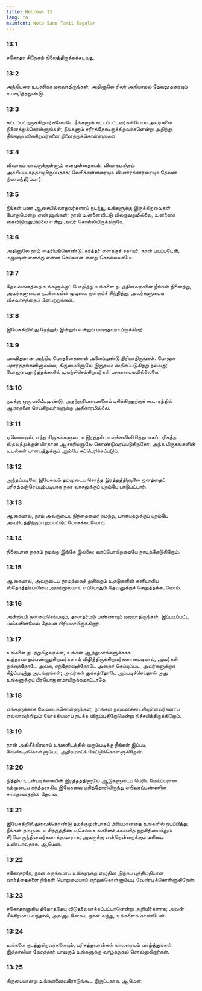 ```yaml
---
title: Hebrews 13
lang: ta
mainfont: Noto Sans Tamil Regular
---
```


###  13:1

சகோதர சிநேகம் நிலைத்திருக்கக்கடவது.

###  13:2

அந்நியரை உபசரிக்க மறவாதிருங்கள்; அதினாலே சிலர் அறியாமல் தேவதூதரையும் உபசரித்ததுண்டு.

###  13:3

கட்டப்பட்டிருக்கிறவர்களோடே நீங்களும் கட்டப்பட்டவர்கள்போல அவர்களை நினைத்துக்கொள்ளுங்கள்; நீங்களும் சரீரத்தோடிருக்கிறவர்களென்று அறிந்து, தீங்கனுபவிக்கிறவர்களை நினைத்துக்கொள்ளுங்கள்.

###  13:4

விவாகம் யாவருக்குள்ளும் கனமுள்ளதாயும், விவாகமஞ்சம் அசுசிப்படாததாயுமிருப்பதாக; வேசிக்கள்ளரையும் விபசாரக்காரரையும் தேவன் நியாயந்தீர்ப்பார்.

###  13:5

நீங்கள் பண ஆசையில்லாதவர்களாய் நடந்து, உங்களுக்கு இருக்கிறவைகள் போதுமென்று எண்ணுங்கள்; நான் உன்னைவிட்டு விலகுவதுமில்லை, உன்னைக் கைவிடுவதுமில்லை என்று அவர் சொல்லியிருக்கிறாரே.

###  13:6

அதினாலே நாம் தைரியங்கொண்டு: கர்த்தர் எனக்குச் சகாயர், நான் பயப்படேன், மனுஷன் எனக்கு என்ன செய்வான் என்று சொல்லலாமே.

###  13:7

தேவவசனத்தை உங்களுக்குப் போதித்து உங்களை நடத்தினவர்களை நீங்கள் நினைத்து, அவர்களுடைய நடக்கையின் முடிவை நன்றாய்ச் சிந்தித்து, அவர்களுடைய விசுவாசத்தைப் பின்பற்றுங்கள்.

###  13:8

இயேசுகிறிஸ்து நேற்றும் இன்றும் என்றும் மாறாதவராயிருக்கிறார்.

###  13:9

பலவிதமான அந்நிய போதனைகளால் அலைப்புண்டு திரியாதிருங்கள். போஜன பதார்த்தங்களினாலல்ல, கிருபையினாலே இருதயம் ஸ்திரப்படுகிறது நல்லது; போஜனபதார்த்தங்களில் முயற்சிசெய்கிறவர்கள் பலனடையவில்லையே.

###  13:10

நமக்கு ஒரு பலிபீடமுண்டு, அதற்குரியவைகளைப் புசிக்கிறதற்குக் கூடாரத்தில் ஆராதனை செய்கிறவர்களுக்கு அதிகாரமில்லை.

###  13:11

ஏனென்றால், எந்த மிருகங்களுடைய இரத்தம் பாவங்களினிமித்தமாகப் பரிசுத்த ஸ்தலத்துக்குள் பிரதான ஆசாரியனாலே கொண்டுவரப்படுகிறதோ, அந்த மிருகங்களின் உடல்கள் பாளயத்துக்குப் புறம்பே சுட்டெரிக்கப்படும்.

###  13:12

அந்தப்படியே, இயேசுவும் தம்முடைய சொந்த இரத்தத்தினாலே ஜனத்தைப் பரிசுத்தஞ்செய்யும்படியாக நகர வாசலுக்குப் புறம்பே பாடுபட்டார்.

###  13:13

ஆகையால், நாம் அவருடைய நிந்தையைச் சுமந்து, பாளயத்துக்குப் புறம்பே அவரிடத்திற்குப் புறப்பட்டுப் போகக்கடவோம்.

###  13:14

நிலையான நகரம் நமக்கு இங்கே இல்லை; வரப்போகிறதையே நாடித்தேடுகிறோம்.

###  13:15

ஆகையால், அவருடைய நாமத்தைத் துதிக்கும் உதடுகளின் கனியாகிய ஸ்தோத்திரபலியை அவர்மூலமாய் எப்போதும் தேவனுக்குச் செலுத்தக்கடவோம்.

###  13:16

அன்றியும் நன்மைசெய்யவும், தானதர்மம் பண்ணவும் மறவாதிருங்கள்; இப்படிப்பட்ட பலிகளின்மேல் தேவன் பிரியமாயிருக்கிறார்.

###  13:17

உங்களை நடத்துகிறவர்கள், உங்கள் ஆத்துமாக்களுக்காக உத்தரவாதம்பண்ணுகிறவர்களாய் விழித்திருக்கிறவர்களானபடியால், அவர்கள் துக்கத்தோடே அல்ல, சந்தோஷத்தோடே அதைச் செய்யும்படி, அவர்களுக்குக் கீழ்ப்படிந்து அடங்குங்கள்; அவர்கள் துக்கத்தோடே அப்படிச்செய்தால் அது உங்களுக்குப் பிரயோஜனமாயிருக்கமாட்டாதே.

###  13:18

எங்களுக்காக வேண்டிக்கொள்ளுங்கள்; நாங்கள் நல்மனச்சாட்சியுள்ளவர்களாய் எல்லாவற்றிலும் யோக்கியமாய் நடக்க விரும்புகிறோமென்று நிச்சயித்திருக்கிறோம்.

###  13:19

நான் அதிசீக்கிரமாய் உங்களிடத்தில் வரும்படிக்கு நீங்கள் இப்படி வேண்டிக்கொள்ளும்படி அதிகமாய்க் கேட்டுக்கொள்ளுகிறேன்.

###  13:20

நித்திய உடன்படிக்கையின் இரத்தத்தினாலே ஆடுகளுடைய பெரிய மேய்ப்பரான நம்முடைய கர்த்தராகிய இயேசுவை மரித்தோரிலிருந்து ஏறிவரப்பண்ணின சமாதானத்தின் தேவன்,

###  13:21

இயேசுகிறிஸ்துவைக்கொண்டு தமக்குமுன்பாகப் பிரியமானதை உங்களில் நடப்பித்து, நீங்கள் தம்முடைய சித்தத்தின்படிசெய்ய உங்களைச் சகலவித நற்கிரியையிலும் சீர்பொருந்தினவர்களாக்குவாராக; அவருக்கு என்றென்றைக்கும் மகிமை உண்டாவதாக. ஆமென்.

###  13:22

சகோதரரே, நான் சுருக்கமாய் உங்களுக்கு எழுதின இந்தப் புத்திமதியான வார்த்தைகளை நீங்கள் பொறுமையாய் ஏற்றுக்கொள்ளும்படி வேண்டிக்கொள்ளுகிறேன்.

###  13:23

சகோதரனாகிய தீமோத்தேயு விடுதலையாக்கப்பட்டானென்று அறிவீர்களாக; அவன் சீக்கிரமாய் வந்தால், அவனுடனேகூட நான் வந்து, உங்களைக் காண்பேன்.

###  13:24

உங்களை நடத்துகிறவர்களையும், பரிசுத்தவான்கள் யாவரையும் வாழ்த்துங்கள். இத்தாலியா தேசத்தார் யாவரும் உங்களுக்கு வாழ்த்துதல் சொல்லுகிறார்கள்.

###  13:25

கிருபையானது உங்களனைவரோடுங்கூட இருப்பதாக. ஆமென்.

